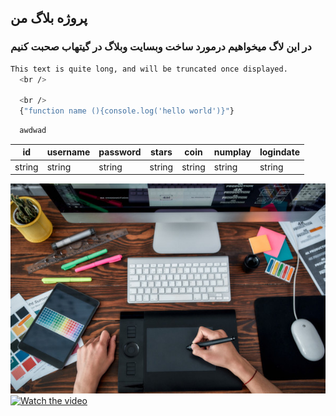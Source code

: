 <h2>
  پروژه بلاگ من
</h2>
<h3>
  در این لاگ میخواهیم درمورد ساخت وبسایت وبلاگ در گیتهاب صحبت کنیم
</h3>


 ```bash
 This text is quite long, and will be truncated once displayed.
   <br />

   <br />
   {"function name (){console.log('hello world')}"}      
```

```bash 
  awdwad
```


| id | username | password | stars | coin | numplay | logindate |
| - | - | - | - | - | - | - |
| string | string | string | string | string | string | string |


![Drag Racing](https://raw.githubusercontent.com/artafp/artafp/main/pages/1blog/index.jpg)
[![Watch the video](https://img.youtube.com/vi/T-D1KVIuvjA/maxresdefault.jpg)](https://hw19.asset.aparat.com/aparat-video/83730ed162aecb3c4abba9631856e02c18882692-144p.mp4?wmsAuthSign=eyJhbGciOiJIUzI1NiIsInR5cCI6IkpXVCJ9.eyJ0b2tlbiI6IjQ2ZTQzY2IyNzNkYzAzZTNkZWJiOGUzZGE3YTBhMDdhIiwiZXhwIjoxNjc0MjYxMzA4LCJpc3MiOiJTYWJhIElkZWEgR1NJRyJ9.JEu5v3kWQkTtPaNGsNbxCkGpdRrcGDssyLnHNrdP4QA)
